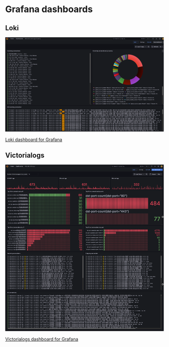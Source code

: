 # Grafana dashboards

## Loki

![Loki dashboard screenshot](loki_dashboard.png)


[Loki dashboard for Grafana](./Mikrotik_Loki_Logs_Country.json)



## Victorialogs

![Victorialogs dashboard](mikrotik_vm_logs.png)

[Victorialogs dashboard for Grafana](./Mikrotik_VM_Logs.json)
